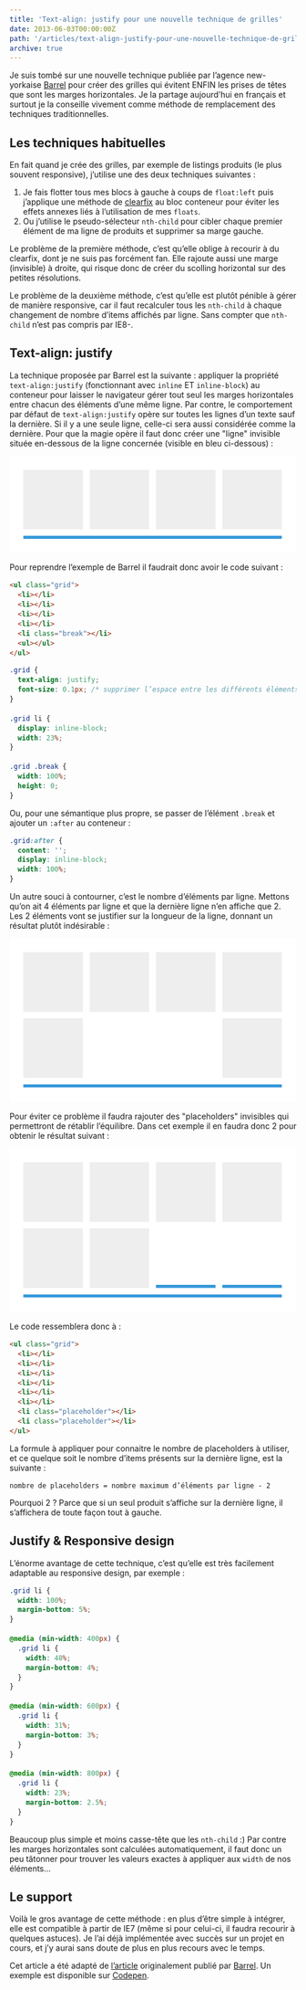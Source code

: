 ```yaml
---
title: 'Text-align: justify pour une nouvelle technique de grilles'
date: 2013-06-03T00:00:00Z
path: '/articles/text-align-justify-pour-une-nouvelle-technique-de-grilles'
archive: true
---
```


Je suis tombé sur une nouvelle technique publiée par l’agence new-yorkaise [Barrel](http://www.barrelny.com/) pour créer des grilles qui évitent ENFIN les prises de têtes que sont les marges horizontales. Je la partage aujourd’hui en français et surtout je la conseille vivement comme méthode de remplacement des techniques traditionnelles.

## Les techniques habituelles

En fait quand je crée des grilles, par exemple de listings produits (le plus souvent responsive), j’utilise une des deux techniques suivantes :

1. Je fais flotter tous mes blocs à gauche à coups de `float:left` puis j’applique une méthode de [clearfix](http://nicolasgallagher.com/micro-clearfix-hack/) au bloc conteneur pour éviter les effets annexes liés à l’utilisation de mes `floats`.
2. Ou j’utilise le pseudo-sélecteur `nth-child` pour cibler chaque premier élément de ma ligne de produits et supprimer sa marge gauche.

Le problème de la première méthode, c’est qu’elle oblige à recourir à du clearfix, dont je ne suis pas forcément fan. Elle rajoute aussi une marge (invisible) à droite, qui risque donc de créer du scolling horizontal sur des petites résolutions.

Le problème de la deuxième méthode, c’est qu’elle est plutôt pénible à gérer de manière responsive, car il faut recalculer tous les `nth-child` à chaque changement de nombre d’items affichés par ligne. Sans compter que `nth-child` n’est pas compris par IE8-.

## Text-align: justify

La technique proposée par Barrel est la suivante : appliquer la propriété `text-align:justify` (fonctionnant avec `inline` ET `inline-block`) au conteneur pour laisser le navigateur gérer tout seul les marges horizontales entre chacun des éléments d’une même ligne. Par contre, le comportement par défaut de `text-align:justify` opère sur toutes les lignes d’un texte sauf la dernière. Si il y a une seule ligne, celle-ci sera aussi considérée comme la dernière. Pour que la magie opère il faut donc créer une "ligne" invisible située en-dessous de la ligne concernée (visible en bleu ci-dessous) :

![Justify 1](../../images/justify-1.jpg)

Pour reprendre l’exemple de Barrel il faudrait donc avoir le code suivant :

```html
<ul class="grid">
  <li></li>
  <li></li>
  <li></li>
  <li></li>
  <li class="break"></li>
  <ul></ul>
</ul>
```

```css
.grid {
  text-align: justify;
  font-size: 0.1px; /* supprimer l’espace entre les différents éléments */
}

.grid li {
  display: inline-block;
  width: 23%;
}

.grid .break {
  width: 100%;
  height: 0;
}
```

Ou, pour une sémantique plus propre, se passer de l’élément `.break` et ajouter un `:after` au conteneur :

```css
.grid:after {
  content: '';
  display: inline-block;
  width: 100%;
}
```

Un autre souci à contourner, c’est le nombre d’éléments par ligne. Mettons qu’on ait 4 éléments par ligne et que la dernière ligne n’en affiche que 2. Les 2 éléments vont se justifier sur la longueur de la ligne, donnant un résultat plutôt indésirable :

![Justify 2](../../images/justify-2.jpg)

Pour éviter ce problème il faudra rajouter des "placeholders" invisibles qui permettront de rétablir l’équilibre. Dans cet exemple il en faudra donc 2 pour obtenir le résultat suivant :

![Justify 3](../../images/justify-3.jpg)

Le code ressemblera donc à :

```html
<ul class="grid">
  <li></li>
  <li></li>
  <li></li>
  <li></li>
  <li></li>
  <li></li>
  <li class="placeholder"></li>
  <li class="placeholder"></li>
</ul>
```

La formule à appliquer pour connaitre le nombre de placeholders à utiliser, et ce quelque soit le nombre d’items présents sur la dernière ligne, est la suivante :

```
nombre de placeholders = nombre maximum d’éléments par ligne - 2
```

Pourquoi 2 ? Parce que si un seul produit s’affiche sur la dernière ligne, il s’affichera de toute façon tout à gauche.

## Justify & Responsive design

L’énorme avantage de cette technique, c’est qu’elle est très facilement adaptable au responsive design, par exemple :

```css
.grid li {
  width: 100%;
  margin-bottom: 5%;
}

@media (min-width: 400px) {
  .grid li {
    width: 48%;
    margin-bottom: 4%;
  }
}

@media (min-width: 600px) {
  .grid li {
    width: 31%;
    margin-bottom: 3%;
  }
}

@media (min-width: 800px) {
  .grid li {
    width: 23%;
    margin-bottom: 2.5%;
  }
}
```

Beaucoup plus simple et moins casse-tête que les `nth-child` :) Par contre les marges horizontales sont calculées automatiquement, il faut donc un peu tâtonner pour trouver les valeurs exactes à appliquer aux `width` de nos éléments…

## Le support

Voilà le gros avantage de cette méthode : en plus d’être simple à intégrer, elle est compatible à partir de IE7 (même si pour celui-ci, il faudra recourir à quelques astuces). Je l’ai déjà implémentée avec succès sur un projet en cours, et j’y aurai sans doute de plus en plus recours avec le temps.

<p class="info">Cet article a été adapté de <a href="http://www.barrelny.com/blog/text-align-justify-and-rwd/">l’article</a> originalement publié par <a href="http://www.barrelny.com/">Barrel</a>. Un exemple est disponible sur <a href="http://codepen.io/patrickkunka/pen/GECBF">Codepen</a>.</p>

